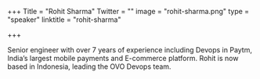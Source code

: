 +++
Title = "Rohit Sharma"
Twitter = ""
image = "rohit-sharma.png"
type = "speaker"
linktitle = "rohit-sharma"

+++

Senior engineer with over 7 years of experience including Devops in Paytm, India’s largest mobile payments and E-commerce platform.
Rohit is now based in Indonesia, leading the OVO Devops team.
